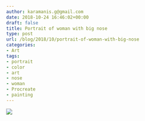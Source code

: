 ```yaml
---
author: karamanis.g@gmail.com
date: 2018-10-24 16:46:02+00:00
draft: false
title: Portrait of woman with big nose
type: post
url: /blog/2018/10/portrait-of-woman-with-big-nose
categories:
- Art
tags:
- portrait
- color
- art
- nose
- woman
- Procreate
- painting
---
```




  
   ![](/images/2018-10-24-201810portrait-of-woman-with-big-nose/image-asset.jpeg)

  


